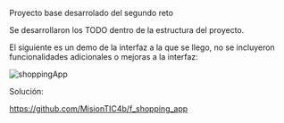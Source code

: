 Proyecto base desarrolado del segundo reto

Se desarrollaron los TODO dentro de la estructura del proyecto.

El siguiente es un demo de la interfaz a la que se llego, no se incluyeron funcionalidades adicionales o mejoras a la interfaz:

![shoppingApp](https://media.giphy.com/media/BMPmt8qMnsNuN0Zp0m/giphy.gif)

Solución:

https://github.com/MisionTIC4b/f_shopping_app

